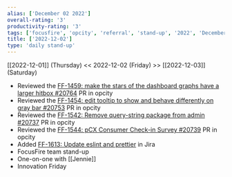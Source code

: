 ```yaml
---
alias: ['December 02 2022']
overall-rating: '3'
productivity-rating: '3'
tags: ['focusfire', 'opcity', 'referral', 'stand-up', '2022', 'December', 'Friday']
title: ['2022-12-02']
type: 'daily stand-up'
---
```

[[2022-12-01]] (Thursday) << 2022-12-02 (Friday) >> [[2022-12-03]] (Saturday)

- Reviewed the [FF-1459: make the stars of the dashboard graphs have a larger hitbox #20764](https://github.com/Opcity/opcity/pull/20764) PR in opcity
- Reviewed the [FF-1454: edit tooltip to show and behave differently on gray bar #20753](https://github.com/Opcity/opcity/pull/20753) PR in opcity
- Reviewed the [FF-1542: Remove query-string package from admin #20737](https://github.com/Opcity/opcity/pull/20737) PR in opcity
- Reviewed the [FF-1544: pCX Consumer Check-in Survey #20739](https://github.com/Opcity/opcity/pull/20739) PR in opcity
- Added [FF-1613: Update eslint and prettier](https://moveinc.atlassian.net/browse/FF-1613) in Jira
- FocusFire team stand-up
- One-on-one with [[Jennie]]
- Innovation Friday